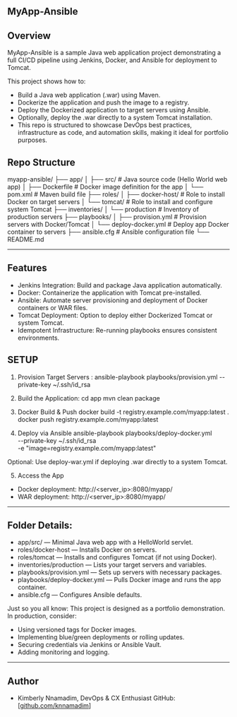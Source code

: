 ## MyApp-Ansible ##

## Overview
MyApp-Ansible is a sample Java web application project demonstrating a full CI/CD pipeline using Jenkins, Docker, and Ansible for deployment to Tomcat.

This project shows how to:
- Build a Java web application (.war) using Maven.
- Dockerize the application and push the image to a registry.
- Deploy the Dockerized application to target servers using Ansible.
- Optionally, deploy the .war directly to a system Tomcat installation.
- This repo is structured to showcase DevOps best practices, infrastructure as code, and automation skills, making it ideal for portfolio purposes.

## Repo Structure
myapp-ansible/
├── app/
│ ├── src/ # Java source code (Hello World web app)
│ ├── Dockerfile # Docker image definition for the app
│ └── pom.xml # Maven build file
├── roles/
│ ├── docker-host/ # Role to install Docker on target servers
│ └── tomcat/ # Role to install and configure system Tomcat
├── inventories/
│ └── production # Inventory of production servers
├── playbooks/
│ ├── provision.yml # Provision servers with Docker/Tomcat
│ └── deploy-docker.yml # Deploy app Docker container to servers
├── ansible.cfg # Ansible configuration file
└── README.md

----

## Features
- Jenkins Integration: Build and package Java application automatically.
- Docker: Containerize the application with Tomcat pre-installed.
- Ansible: Automate server provisioning and deployment of Docker containers or WAR files.
- Tomcat Deployment: Option to deploy either Dockerized Tomcat or system Tomcat.
- Idempotent Infrastructure: Re-running playbooks ensures consistent environments.

## SETUP
1. Provision Target Servers : ansible-playbook playbooks/provision.yml --private-key ~/.ssh/id_rsa
2. Build the Application: 
cd app
mvn clean package

3. Docker Build & Push
docker build -t registry.example.com/myapp:latest .
docker push registry.example.com/myapp:latest

4. Deploy via Ansible
ansible-playbook playbooks/deploy-docker.yml \
  --private-key ~/.ssh/id_rsa \
  -e "image=registry.example.com/myapp:latest"

 Optional: Use deploy-war.yml if deploying .war directly to a system Tomcat. 

5. Access the App
- Docker deployment: http://<server_ip>:8080/myapp/
- WAR deployment: http://<server_ip>:8080/myapp/

------
## Folder Details:
- app/src/ — Minimal Java web app with a HelloWorld servlet.
- roles/docker-host — Installs Docker on servers.
- roles/tomcat — Installs and configures Tomcat (if not using Docker).
- inventories/production — Lists your target servers and variables.
- playbooks/provision.yml — Sets up servers with necessary packages.
- playbooks/deploy-docker.yml — Pulls Docker image and runs the app container.
- ansible.cfg — Configures Ansible defaults.

Just so you all know: 
This project is designed as a portfolio demonstration. In production, consider:
- Using versioned tags for Docker images.
- Implementing blue/green deployments or rolling updates.
- Securing credentials via Jenkins or Ansible Vault.
- Adding monitoring and logging.

----
## Author
- Kimberly Nnamadim, DevOps & CX Enthusiast 
GitHub: [[github.com/knnamadim](https://github.com/knnamadim)]
